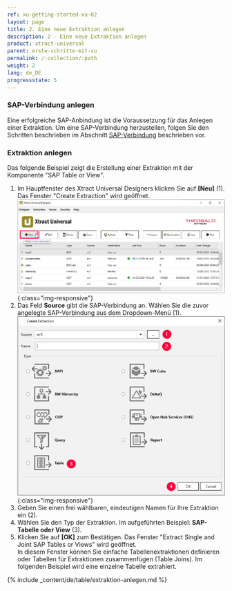 ```yaml
---
ref: xu-getting-started-xu-02
layout: page
title: 2. Eine neue Extraktion anlegen
description: 2 - Eine neue Extraktion anlegen
product: xtract-universal
parent: erste-schritte-mit-xu
permalink: /:collection/:path
weight: 2
lang: de_DE
progressstate: 5
---
```

### SAP-Verbindung anlegen

Eine erfolgreiche SAP-Anbindung ist die Voraussetzung für das Anlegen einer Extraktion. Um eine SAP-Verbindung herzustellen, folgen Sie den Schritten beschrieben im Abschnitt [SAP-Verbindung](../einfuehrung/sap-verbindungen-anlegen) beschrieben vor. 


### Extraktion anlegen
Das folgende Beispiel zeigt die Erstellung einer Extraktion mit der Komponente "SAP Table or View".
1. Im Hauptfenster des Xtract Universal Designers klicken Sie auf **[Neu]** (1).
Das Fenster "Create Extraction" wird geöffnet. 
![Create-New-Table-Extraction](/img/content/xu_extraction_anlegen.png){:class="img-responsive"}
2. Das Feld **Source** gibt die SAP-Verbindung an. Wählen Sie die zuvor angelegte SAP-Verbindung aus dem Dropdown-Menü (1).
![Table_or_View](/img/content/table/table_new_extraction.png){:class="img-responsive"}
3. Geben Sie einen frei wählbaren, eindeutigen Namen für Ihre Extraktion ein (2).
4. Wählen Sie den Typ der Extraktion. Im aufgeführten Beispiel: **SAP-Tabelle oder View** (3). <br>
5. Klicken Sie auf **[OK]** zum Bestätigen.
Das Fenster "Extract Single and Joint SAP Tables or Views" wird geöffnet. <br>
In diesem Fenster können Sie einfache Tabellenextraktionen definieren oder Tabellen für Extraktionen zusammenfügen (Table Joins). Im folgenden Beispiel wird eine einzelne Tabelle extrahiert.



{% include _content/de/table/extraktion-anlegen.md  %}